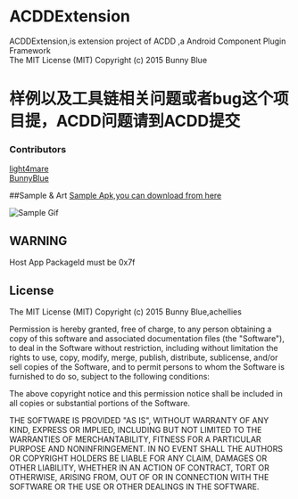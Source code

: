 # ACDDExtension
ACDDExtension,is extension project of ACDD ,a Android Component Plugin Framework<br>The MIT License (MIT) Copyright (c) 2015 Bunny Blue

# 样例以及工具链相关问题或者bug这个项目提，ACDD问题请到ACDD提交



### Contributors
[light4mare](https://github.com/light4mare)<br>
[BunnyBlue](https://github.com/bunnyblue)<br>



##Sample & Art
<a href="https://github.com/bunnyblue/ACDDExtension/raw/master/Dist/ACDDLauncher.apk">
  Sample Apk,you can download from here
</a>

![Sample Gif](https://github.com/bunnyblue/ACDDExtension/raw/master/art/demo.gif)

## WARNING
Host App  PackageId  must be 0x7f


## License
The MIT License (MIT) Copyright (c) 2015 Bunny Blue,achellies



Permission is hereby granted, free of charge, to any person obtaining a copy
of this software and associated documentation files (the "Software"), to deal
in the Software without restriction, including without limitation the rights
to use, copy, modify, merge, publish, distribute, sublicense, and/or sell
copies of the Software, and to permit persons to whom the Software is
furnished to do so, subject to the following conditions:

The above copyright notice and this permission notice shall be included in all
copies or substantial portions of the Software.

THE SOFTWARE IS PROVIDED "AS IS", WITHOUT WARRANTY OF ANY KIND, EXPRESS OR
IMPLIED, INCLUDING BUT NOT LIMITED TO THE WARRANTIES OF MERCHANTABILITY,
FITNESS FOR A PARTICULAR PURPOSE AND NONINFRINGEMENT. IN NO EVENT SHALL THE
AUTHORS OR COPYRIGHT HOLDERS BE LIABLE FOR ANY CLAIM, DAMAGES OR OTHER
LIABILITY, WHETHER IN AN ACTION OF CONTRACT, TORT OR OTHERWISE, ARISING FROM,
OUT OF OR IN CONNECTION WITH THE SOFTWARE OR THE USE OR OTHER DEALINGS IN THE
SOFTWARE.
